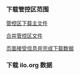 


### 下载管控区范围

[管控区下载主文件](./pachong_yiqing.js)

[合并管控区文件](./merge_data.js)

[页面接受信息并完成下载数据](./ipcmain.js)


### 下载 ilo.org 数据
